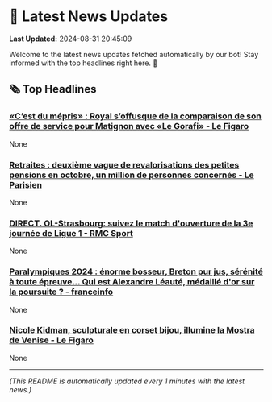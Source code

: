 # 📰 Latest News Updates
**Last Updated:** 2024-08-31 20:45:09

Welcome to the latest news updates fetched automatically by our bot! Stay informed with the top headlines right here. 🚀

## 🗞️ Top Headlines

### [«C’est du mépris» : Royal s’offusque de la comparaison de son offre de service pour Matignon avec «Le Gorafi» - Le Figaro](https://news.google.com/rss/articles/CBMi3wFBVV95cUxOMGZrZElRcU5oNFViMXBwNmhIR2ZMZGpTMUxrbkdBdXlHMFpXbTVibkhtWjUtaGtLd0NWeFJMbEcwMkZoYURPOXFFLWFhSjVNbU85NjNZcV9rblFleE9qY1AwWG5pVFJFV3pYWDhtNnNQbVY3WGN4dGY3VW5BdmhudUFZa0dqMnpzSXRPWU84WGtJZmdOSXFOQjlzMTFVdXAyV1BsSEZ2TzIwMFNEbkxWdEtiWGFxTTNYaXgwc2o2MTFoam91OGlLV3NhNUU0Qnk4SUVsZUY3cjVOa09WVmtJ?oc=5)
None

### [Retraites : deuxième vague de revalorisations des petites pensions en octobre, un million de personnes concernés - Le Parisien](https://news.google.com/rss/articles/CBMiogJBVV95cUxPbkJ1T2NKT3RQbzhQUHVNYlM4Qm9wbXYwQVpidHMxRm9NTm1MQ3ZDVEc4ZHQwMTRlajJ4bU4zak1fdTRrRkV5NDNWd09nZTljaDM1ZzJSVFJwZVRta2RySEtPU0tmSjJNeVBpZnZFOS1LS2FFN3QyWUYyR0RwWkhtYmV3Vnk5clJZWk9FRDBjRzE3NmdSZEEwd01qNmd6Y2Y0Z0F5cThKd3ZLd3hXWkhxSXB1QXdNaHNwUmc2QnBDbDAwODQzTlhMcEo1aU9NT1dtNFB0TnZ6d0Y4dHQ5LUxfM1BWeUlmVU1lejM0VldmRDF0bDMwU1YtQmY0cVRFZ2lSZG9rLWNtSmVBWVFZR0VheDVVSVB0Uk51YnZFWUVvOXdXdw?oc=5)
None

### [DIRECT. OL-Strasbourg: suivez le match d'ouverture de la 3e journée de Ligue 1 - RMC Sport](https://news.google.com/rss/articles/CBMi2AFBVV95cUxOTk5aTllkcWQtakVDSk5fNUd1WWxXUno1SkJMUWZsMm1QMldXN09uaEhJUFYzWWxpTXQ0Wml1cGo2S2tIWndOVndNbHpzbFA3MlNma1BHcllaRnFfajdfU1BuaHdWU2MzLUhJQVFLbXYwNkRXYnZIQW5NNkI5Y1ZHRXZPQ01Pdkc1YTQ1b1I3WlRTZVJiSFpYZjd6Mk1LUmxKRGxWaEgyRFhzTEM2UktreUdyZzJEenFBa0RXT0VxUVExSUs4MjdYdlktR0VTVzlFZnZleVdNaTA?oc=5)
None

### [Paralympiques 2024 : énorme bosseur, Breton pur jus, sérénité à toute épreuve... Qui est Alexandre Léauté, médaillé d'or sur la poursuite ? - franceinfo](https://news.google.com/rss/articles/CBMi1gJBVV95cUxPLU5kSUFtemxjNzRrT3RrbFA4UXN5WXJacnAzekM1R1M1N0dodzVhd3BVNFFpemhoSlV4cVRxOE9hdXNLZGd0emZLandKSEt6emlSWEN4VE5fbjVxTkY5U3l1OGg5THA1WDhaUnNGVVZPc1ZFeFd2dnFxWlZKQXp6eFc1M3hOcG54M2g2Zk90Z0dSRHRLYkhsdTU0Zi1iaVFkbUk5d0xhdVVoYXdNOUFQelBnUnA5aUNKOUp3UFVsczNkZjQyTW43SHpmdDhmMVFtM3REcXQyRUJNd1lOTUxuUnlKZmZzOHVtRHJFbS1LWjhVQW1iUmpacVRUZ0FFbVhiQ012YXdDbWt0cmI0RDNLNmtjcmViS1Nta3QtdWRDa3JXWkUtZ1M2MXJKTEp1VTdUeHpHNnYxMnlEd0ZvelZtWEt4NWF2dGtaaHNjbXFHcDBVc3ZCM0E?oc=5)
None

### [Nicole Kidman, sculpturale en corset bijou, illumine la Mostra de Venise - Le Figaro](https://news.google.com/rss/articles/CBMiuAFBVV95cUxQemZYN1A3LUdlVFM3enN4djM1UEJxMWZIZ3BCZ0VQdWF0MjRWVW9KTzdqXzVGLTl4ZFNXRzQtSVQyTnNkVDRyVk10eTVGZGxwOFM1d3VjMDFwOExEblIzcVNrUUhvWXZyLUItWkl5ZFlJZ3Jfd19Uc21MY2U1dHZBRmpsTmxPRzlfV1JrOWRyRUFDRjdoWVJwRjBJcV9EM1lhVTFRNjdEclFzRlIxbTRrMTNtc0Vyd3ZD?oc=5)
None

---
*(This README is automatically updated every 1 minutes with the latest news.)*
